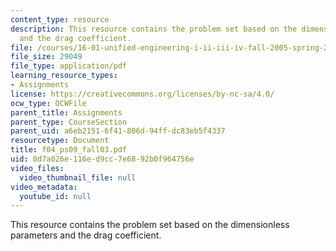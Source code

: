 ```yaml
---
content_type: resource
description: This resource contains the problem set based on the dimensionless parameters
  and the drag coefficient.
file: /courses/16-01-unified-engineering-i-ii-iii-iv-fall-2005-spring-2006/0d7a026e116ed9cc7e6892b0f964756e_f04_ps09_fall03.pdf
file_size: 29049
file_type: application/pdf
learning_resource_types:
- Assignments
license: https://creativecommons.org/licenses/by-nc-sa/4.0/
ocw_type: OCWFile
parent_title: Assignments
parent_type: CourseSection
parent_uid: a6eb2151-6f41-806d-94ff-dc83eb5f4337
resourcetype: Document
title: f04_ps09_fall03.pdf
uid: 0d7a026e-116e-d9cc-7e68-92b0f964756e
video_files:
  video_thumbnail_file: null
video_metadata:
  youtube_id: null
---
```

This resource contains the problem set based on the dimensionless parameters and the drag coefficient.